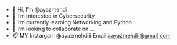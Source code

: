 - 👋 Hi, I’m @ayazmehdi
- 👀 I’m interested in Cybersecurity
- 🌱 I’m currently learning Networking and Python
- 💞️ I’m looking to collaborate on ...
- 📫 MY Instargam @ayazmehdiii  Email aayazmehdii@gmail.com

<!---
ayazmehdi/ayazmehdi is a ✨ special ✨ repository because its `README.md` (this file) appears on your GitHub profile.
You can click the Preview link to take a look at your changes.
--->
